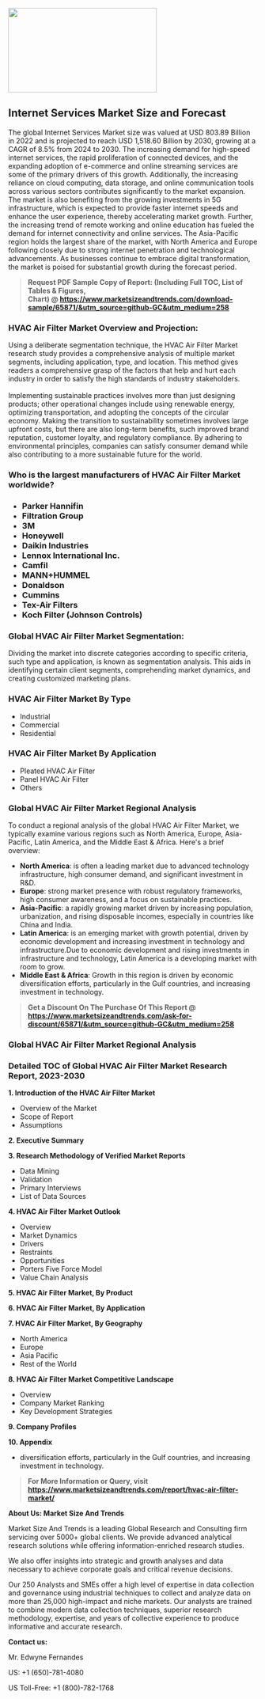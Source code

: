 <p><img class="alignnone size-medium wp-image-20088" src="https://ffe5etoiles.com/wp-content/uploads/2024/12/MST1-300x171.png" alt="" width="300" height="171" /></p><h2>Internet Services Market Size and Forecast</h2><p>The global Internet Services Market size was valued at USD 803.89 Billion in 2022 and is projected to reach USD 1,518.60 Billion by 2030, growing at a CAGR of 8.5% from 2024 to 2030. The increasing demand for high-speed internet services, the rapid proliferation of connected devices, and the expanding adoption of e-commerce and online streaming services are some of the primary drivers of this growth. Additionally, the increasing reliance on cloud computing, data storage, and online communication tools across various sectors contributes significantly to the market expansion. The market is also benefiting from the growing investments in 5G infrastructure, which is expected to provide faster internet speeds and enhance the user experience, thereby accelerating market growth. Further, the increasing trend of remote working and online education has fueled the demand for internet connectivity and online services. The Asia-Pacific region holds the largest share of the market, with North America and Europe following closely due to strong internet penetration and technological advancements. As businesses continue to embrace digital transformation, the market is poised for substantial growth during the forecast period.</p></p><blockquote id="" class=""><strong>Request PDF Sample Copy of Report: (Including Full TOC, List of Tables &amp; Figures, Chart)&nbsp;@&nbsp;<strong><a href="https://www.marketsizeandtrends.com/download-sample/65871/&utm_source=github-GC&utm_medium=258" target="_blank">https://www.marketsizeandtrends.com/download-sample/65871/&utm_source=github-GC&utm_medium=258</a></strong></strong></blockquote><h3 id="" class="">HVAC Air Filter Market&nbsp;Overview and Projection:</h3><p id="" class="">Using a deliberate segmentation technique, the HVAC Air Filter Market research study provides a comprehensive analysis of multiple market segments, including application, type, and location. This method gives readers a comprehensive grasp of the factors that help and hurt each industry in order to satisfy the high standards of industry stakeholders. <br /> <br />Implementing sustainable practices involves more than just designing products; other operational changes include using renewable energy, optimizing transportation, and adopting the concepts of the circular economy. Making the transition to sustainability sometimes involves large upfront costs, but there are also long-term benefits, such improved brand reputation, customer loyalty, and regulatory compliance. By adhering to environmental principles, companies can satisfy consumer demand while also contributing to a more sustainable future for the world.</p><h3 id="" class="">Who is the largest manufacturers of&nbsp;HVAC Air Filter Market worldwide?</h3><h3 class=""><p><ul><li>Parker Hannifin </li><li> Filtration Group </li><li> 3M </li><li> Honeywell </li><li> Daikin Industries </li><li> Lennox International Inc. </li><li> Camfil </li><li> MANN+HUMMEL </li><li> Donaldson </li><li> Cummins </li><li> Tex-Air Filters </li><li> Koch Filter (Johnson Controls)</li></ul></p></h3><h3 id="" class="">Global&nbsp;HVAC Air Filter Market Segmentation:</h3><p id="" class="">Dividing the market into discrete categories according to specific criteria, such type and application, is known as segmentation analysis. This aids in identifying certain client segments, comprehending market dynamics, and creating customized marketing plans.</p><h3 id="" class="">HVAC Air Filter Market&nbsp;By Type</h3><p><p><ul><li>Industrial </li><li> Commercial </li><li> Residential</p></li></ul></p></p><h3 id="" class="">HVAC Air Filter Market&nbsp;By Application</h3><p class=""><p><ul><li>Pleated HVAC Air Filter </li><li> Panel HVAC Air Filter </li><li> Others</li></ul></p></p><h3 id="" class="">Global HVAC Air Filter Market Regional Analysis</h3><p id="" class="">To conduct a regional analysis of the global HVAC Air Filter Market, we typically examine various regions such as North America, Europe, Asia-Pacific, Latin America, and the Middle East &amp; Africa. Here's a brief overview:</p><ul><li><strong>North America</strong>: is often a leading market due to advanced technology infrastructure, high consumer demand, and significant investment in R&amp;D.</li><li><strong>Europe</strong>: strong market presence with robust regulatory frameworks, high consumer awareness, and a focus on sustainable practices.</li><li><strong>Asia-Pacific</strong>: a rapidly growing market driven by increasing population, urbanization, and rising disposable incomes, especially in countries like China and India.</li><li><strong>Latin America</strong>: is an emerging market with growth potential, driven by economic development and increasing investment in technology and infrastructure.Due to economic development and rising investments in infrastructure and technology, Latin America is a developing market with room to grow.</li><li><strong>Middle East &amp; Africa</strong>: Growth in this region is driven by economic diversification efforts, particularly in the Gulf countries, and increasing investment in technology.</li></ul><blockquote id="" class=""><strong>Get a Discount On The Purchase Of This Report @ <strong><a href="https://www.marketsizeandtrends.com/ask-for-discount/65871/&utm_source=github-GC&utm_medium=258" target="_blank">https://www.marketsizeandtrends.com/ask-for-discount/65871/&utm_source=github-GC&utm_medium=258</a></strong></strong></blockquote><h3 id="" class="">Global HVAC Air Filter Market Regional Analysis</h3><h3 id="" class="">Detailed TOC of Global HVAC Air Filter Market Research Report, 2023-2030</h3><p id="" class=""><strong>1. Introduction of the HVAC Air Filter Market</strong></p><ul><li>Overview of the Market</li><li>Scope of Report</li><li>Assumptions</li></ul><p id="" class=""><strong>2. Executive Summary</strong></p><p id="" class=""><strong>3. Research Methodology of Verified Market Reports</strong></p><ul><li>Data Mining</li><li>Validation</li><li>Primary Interviews</li><li>List of Data Sources</li></ul><p id="" class=""><strong>4. HVAC Air Filter Market Outlook</strong></p><ul><li>Overview</li><li>Market Dynamics</li><li>Drivers</li><li>Restraints</li><li>Opportunities</li><li>Porters Five Force Model</li><li>Value Chain Analysis</li></ul><p id="" class=""><strong>5. HVAC Air Filter Market, By Product</strong></p><p id="" class=""><strong>6. HVAC Air Filter Market, By Application</strong></p><p id="" class=""><strong>7. HVAC Air Filter Market, By Geography</strong></p><ul><li>North America</li><li>Europe</li><li>Asia Pacific</li><li>Rest of the World</li></ul><p id="" class=""><strong>8. HVAC Air Filter Market Competitive Landscape</strong></p><ul><li>Overview</li><li>Company Market Ranking</li><li>Key Development Strategies</li></ul><p id="" class=""><strong>9. Company Profiles</strong></p><p id="" class=""><strong>10. Appendix</strong></p><ul><li>diversification efforts, particularly in the Gulf countries, and increasing investment in technology.</li></ul><blockquote id="" class=""><strong>For More Information or Query, visit <strong><strong><a href="https://www.marketsizeandtrends.com/report/hvac-air-filter-market/" target="_blank">https://www.marketsizeandtrends.com/report/hvac-air-filter-market/</a></strong></strong></strong></blockquote><p id="" class=""><strong>About Us: Market Size And Trends</strong></p><p id="" class="">Market Size And Trends is a leading Global Research and Consulting firm servicing over 5000+ global clients. We provide advanced analytical research solutions while offering information-enriched research studies.</p><p id="" class="">We also offer insights into strategic and growth analyses and data necessary to achieve corporate goals and critical revenue decisions.</p><p id="" class="">Our 250 Analysts and SMEs offer a high level of expertise in data collection and governance using industrial techniques to collect and analyze data on more than 25,000 high-impact and niche markets. Our analysts are trained to combine modern data collection techniques, superior research methodology, expertise, and years of collective experience to produce informative and accurate research.</p><p id="" class=""><strong>Contact us:</strong></p><p id="" class="">Mr. Edwyne Fernandes</p><p id="" class="">US: +1 (650)-781-4080</p><p id="" class="">US Toll-Free: +1 (800)-782-1768</p>
